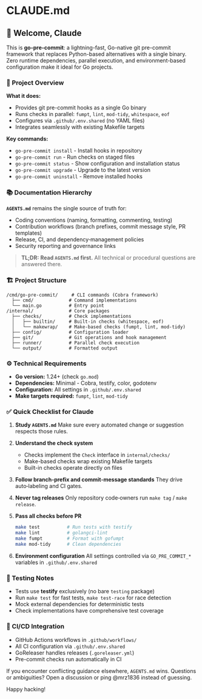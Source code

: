 # CLAUDE.md

## 🤖 Welcome, Claude

This is **go-pre-commit**: a lightning-fast, Go-native git pre-commit framework that replaces Python-based alternatives with a single binary. Zero runtime dependencies, parallel execution, and environment-based configuration make it ideal for Go projects.

### 🎯 Project Overview

**What it does:**
- Provides git pre-commit hooks as a single Go binary
- Runs checks in parallel: `fumpt`, `lint`, `mod-tidy`, `whitespace`, `eof`
- Configures via `.github/.env.shared` (no YAML files)
- Integrates seamlessly with existing Makefile targets

**Key commands:**
- `go-pre-commit install` - Install hooks in repository
- `go-pre-commit run` - Run checks on staged files
- `go-pre-commit status` - Show configuration and installation status
- `go-pre-commit upgrade` - Upgrade to the latest version
- `go-pre-commit uninstall` - Remove installed hooks

### 📚 Documentation Hierarchy

**`AGENTS.md`** remains the single source of truth for:
* Coding conventions (naming, formatting, commenting, testing)
* Contribution workflows (branch prefixes, commit message style, PR templates)
* Release, CI, and dependency‑management policies
* Security reporting and governance links

> **TL;DR:** **Read `AGENTS.md` first.**
> All technical or procedural questions are answered there.

### 🏗️ Project Structure

```
/cmd/go-pre-commit/     # CLI commands (Cobra framework)
  ├── cmd/             # Command implementations
  └── main.go          # Entry point
/internal/             # Core packages
  ├── checks/          # Check implementations
  │   ├── builtin/     # Built-in checks (whitespace, eof)
  │   └── makewrap/    # Make-based checks (fumpt, lint, mod-tidy)
  ├── config/          # Configuration loader
  ├── git/             # Git operations and hook management
  ├── runner/          # Parallel check execution
  └── output/          # Formatted output
```

### ⚙️ Technical Requirements

- **Go version:** 1.24+ (check `go.mod`)
- **Dependencies:** Minimal - Cobra, testify, color, godotenv
- **Configuration:** All settings in `.github/.env.shared`
- **Make targets required:** `fumpt`, `lint`, `mod-tidy`

### ✅ Quick Checklist for Claude

1. **Study `AGENTS.md`**
   Make sure every automated change or suggestion respects those rules.

2. **Understand the check system**
   - Checks implement the `Check` interface in `internal/checks/`
   - Make-based checks wrap existing Makefile targets
   - Built-in checks operate directly on files

3. **Follow branch‑prefix and commit‑message standards**
   They drive auto‑labeling and CI gates.

4. **Never tag releases**
   Only repository code‑owners run `make tag` / `make release`.

5. **Pass all checks before PR**
   ```bash
   make test          # Run tests with testify
   make lint          # golangci-lint
   make fumpt         # Format with gofumpt
   make mod-tidy      # Clean dependencies
   ```

6. **Environment configuration**
   All settings controlled via `GO_PRE_COMMIT_*` variables in `.github/.env.shared`

### 🧪 Testing Notes

- Tests use **testify** exclusively (no bare `testing` package)
- Run `make test` for fast tests, `make test-race` for race detection
- Mock external dependencies for deterministic tests
- Check implementations have comprehensive test coverage

### 🚀 CI/CD Integration

- GitHub Actions workflows in `.github/workflows/`
- All CI configuration via `.github/.env.shared`
- GoReleaser handles releases (`.goreleaser.yml`)
- Pre-commit checks run automatically in CI

If you encounter conflicting guidance elsewhere, `AGENTS.md` wins.
Questions or ambiguities? Open a discussion or ping @mrz1836 instead of guessing.

Happy hacking!
